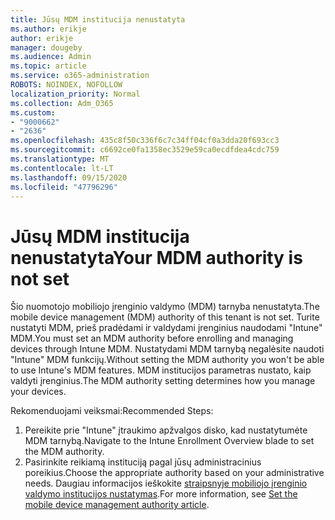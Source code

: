 ```yaml
---
title: Jūsų MDM institucija nenustatyta
ms.author: erikje
author: erikje
manager: dougeby
ms.audience: Admin
ms.topic: article
ms.service: o365-administration
ROBOTS: NOINDEX, NOFOLLOW
localization_priority: Normal
ms.collection: Adm_O365
ms.custom:
- "9000662"
- "2636"
ms.openlocfilehash: 435c8f50c336f6c7c34ff04cf0a3dda20f693cc3
ms.sourcegitcommit: c6692ce0fa1358ec3529e59ca0ecdfdea4cdc759
ms.translationtype: MT
ms.contentlocale: lt-LT
ms.lasthandoff: 09/15/2020
ms.locfileid: "47796296"
---
```

# <a name="your-mdm-authority-is-not-set"></a><span data-ttu-id="98987-102">Jūsų MDM institucija nenustatyta</span><span class="sxs-lookup"><span data-stu-id="98987-102">Your MDM authority is not set</span></span>

<span data-ttu-id="98987-103">Šio nuomotojo mobiliojo įrenginio valdymo (MDM) tarnyba nenustatyta.</span><span class="sxs-lookup"><span data-stu-id="98987-103">The mobile device management (MDM) authority of this tenant is not set.</span></span> <span data-ttu-id="98987-104">Turite nustatyti MDM, prieš pradėdami ir valdydami įrenginius naudodami "Intune" MDM.</span><span class="sxs-lookup"><span data-stu-id="98987-104">You must set an MDM authority before enrolling and managing devices through Intune MDM.</span></span> <span data-ttu-id="98987-105">Nustatydami MDM tarnybą negalėsite naudoti "Intune" MDM funkcijų.</span><span class="sxs-lookup"><span data-stu-id="98987-105">Without setting the MDM authority you won't be able to use Intune's MDM features.</span></span> <span data-ttu-id="98987-106">MDM institucijos parametras nustato, kaip valdyti įrenginius.</span><span class="sxs-lookup"><span data-stu-id="98987-106">The MDM authority setting determines how you manage your devices.</span></span>

<span data-ttu-id="98987-107">Rekomenduojami veiksmai:</span><span class="sxs-lookup"><span data-stu-id="98987-107">Recommended Steps:</span></span>
1. <span data-ttu-id="98987-108">Pereikite prie "Intune" įtraukimo apžvalgos disko, kad nustatytumėte MDM tarnybą.</span><span class="sxs-lookup"><span data-stu-id="98987-108">Navigate to the Intune Enrollment Overview blade to set the MDM authority.</span></span>
2. <span data-ttu-id="98987-109">Pasirinkite reikiamą instituciją pagal jūsų administracinius poreikius.</span><span class="sxs-lookup"><span data-stu-id="98987-109">Choose the appropriate authority based on your administrative needs.</span></span> <span data-ttu-id="98987-110">Daugiau informacijos ieškokite [straipsnyje mobiliojo įrenginio valdymo institucijos nustatymas](https://docs.microsoft.com/intune/mdm-authority-set).</span><span class="sxs-lookup"><span data-stu-id="98987-110">For more information, see [Set the mobile device management authority article](https://docs.microsoft.com/intune/mdm-authority-set).</span></span>